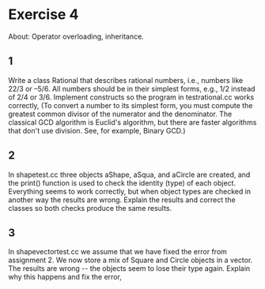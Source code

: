 # Exercise 4
About: Operator overloading, inheritance.

## 1
Write a class Rational that describes rational numbers, i.e., numbers like 22/3
or –5/6. All numbers should be in their simplest forms, e.g., 1/2 instead of
2/4 or 3/6. Implement constructs so the program in testrational.cc works
correctly, (To convert a number to its simplest form, you must compute the
greatest common divisor of the numerator and the denominator. The classical GCD
algorithm is Euclid's algorithm, but there are faster algorithms that don't use
division. See, for example, Binary GCD.)

## 2
In shapetest.cc three objects aShape, aSqua, and aCircle are created, and the
print() function is used to check the identity (type) of each object.
Everything seems to work correctly, but when object types are checked in
another way the results are wrong. Explain the results and correct the classes
so both checks produce the same results. 

## 3
In shapevectortest.cc we assume that we have fixed the error from assignment 2.
We now store a mix of Square and Circle objects in a vector. The results are
wrong -- the objects seem to lose their type again. Explain why this happens
and fix the error,
